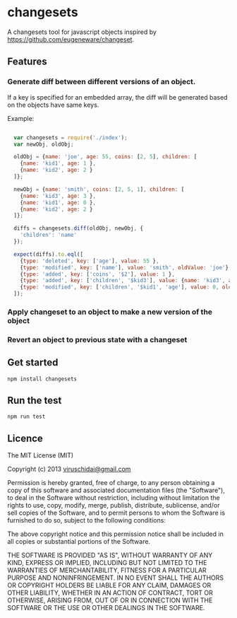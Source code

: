 # changesets

A changesets tool for javascript objects inspired by https://github.com/eugeneware/changeset.

## Features

### Generate diff between different versions of an object.

If a key is specified for an embedded array, the diff will be generated based on the objects have same keys.

Example:
```javascript

  var changesets = require('./index');
  var newObj, oldObj;

  oldObj = {name: 'joe', age: 55, coins: [2, 5], children: [
    {name: 'kid1', age: 1 },
    {name: 'kid2', age: 2 }
  ]};

  newObj = {name: 'smith', coins: [2, 5, 1], children: [
    {name: 'kid3', age: 3 },
    {name: 'kid1', age: 0 },
    {name: 'kid2', age: 2 }
  ]};

  diffs = changesets.diff(oldObj, newObj, {
    'children': 'name'
  });

  expect(diffs).to.eql([
    {type: 'deleted', key: ['age'], value: 55 },
    {type: 'modified', key: ['name'], value: 'smith', oldValue: 'joe'},
    {type: 'added', key: ['coins', '$2'], value: 1 },
    {type: 'added', key: ['children', '$kid3'], value: {name: 'kid3', age: 3 } },
    {type: 'modified', key: ['children', '$kid1', 'age'], value: 0, oldValue: 1 }
  ]);
```

### Apply changeset to an object to make a new version of the object


### Revert an object to previous state with a changeset

## Get started

```
npm install changesets
```

## Run the test
```
npm run test
```

## Licence

The MIT License (MIT)

Copyright (c) 2013 viruschidai@gmail.com

Permission is hereby granted, free of charge, to any person obtaining a copy of this software and associated documentation files (the "Software"), to deal in the Software without restriction, including without limitation the rights to use, copy, modify, merge, publish, distribute, sublicense, and/or sell copies of the Software, and to permit persons to whom the Software is furnished to do so, subject to the following conditions:

The above copyright notice and this permission notice shall be included in all copies or substantial portions of the Software.

THE SOFTWARE IS PROVIDED "AS IS", WITHOUT WARRANTY OF ANY KIND, EXPRESS OR IMPLIED, INCLUDING BUT NOT LIMITED TO THE WARRANTIES OF MERCHANTABILITY, FITNESS FOR A PARTICULAR PURPOSE AND NONINFRINGEMENT. IN NO EVENT SHALL THE AUTHORS OR COPYRIGHT HOLDERS BE LIABLE FOR ANY CLAIM, DAMAGES OR OTHER LIABILITY, WHETHER IN AN ACTION OF CONTRACT, TORT OR OTHERWISE, ARISING FROM, OUT OF OR IN CONNECTION WITH THE SOFTWARE OR THE USE OR OTHER DEALINGS IN THE SOFTWARE.
